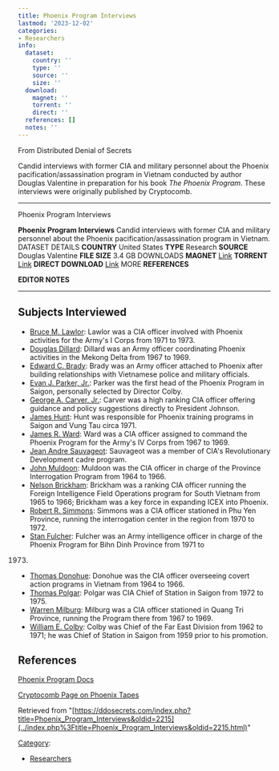```yaml
---
title: Phoenix Program Interviews
lastmod: '2023-12-02'
categories:
- Researchers
info:
  dataset:
    country: ''
    type: ''
    source: ''
    size: ''
  download:
    magnet: ''
    torrent: ''
    direct: ''
  references: []
  notes: ''
---
```




From Distributed Denial of Secrets

Candid interviews with former CIA and military personnel about the
Phoenix pacification/assassination program in Vietnam conducted by
author Douglas Valentine in preparation for his book *The Phoenix
Program*. These interviews were originally published by Cryptocomb.

---
Phoenix Program Interviews

**Phoenix Program Interviews**
Candid interviews with former CIA and military personnel about the Phoenix pacification/assassination program in Vietnam.
DATASET DETAILS
**COUNTRY** United States
**TYPE** Research
**SOURCE** Douglas Valentine
**FILE SIZE** 3.4 GB
DOWNLOADS
**MAGNET** [Link](magnet:?xt=urn:btih:3a042c5f28a405219e7b12b8fc2d10985d88dba2&tr=udp://tracker.leechers-paradise.org:6969&tr=udp://zer0day.ch:1337&tr=udp://open.demonii.com:1337&tr=udp://tracker.coppersurfer.tk:6969&tr=udp://exodus.desync.com:6969)
**TORRENT** [Link](../images/c/c7/Phoenix_Program_interviews.torrent)
**DIRECT DOWNLOAD** [Link](https://data.ddosecrets.com/Phoenix%20Program%20interviews/)
MORE
**REFERENCES**

**EDITOR NOTES**

---

## Subjects Interviewed

- [Bruce M.
Lawlor](https://archive.org/details/phoenix-lawlor): Lawlor was a CIA officer involved with Phoenix
activities for the Army's I Corps from 1971 to 1973.
- [Douglas
Dillard](https://archive.org/details/phoenix-dillard): Dillard was an Army officer coordinating
Phoenix activities in the Mekong Delta from 1967 to 1969.
- [Edward C.
Brady](https://archive.org/details/phoenix-brady): Brady was an Army officer attached to Phoenix after
building relationships with Vietnamese police and military
officials.
- [Evan J. Parker,
Jr.](https://archive.org/details/phoenix-parker): Parker was the first head of the Phoenix Program in
Saigon, personally selected by Director Colby.
- [George A. Carver,
Jr.](https://archive.org/details/phoenix-carver): Carver was a high ranking CIA officer offering
guidance and policy suggestions directly to President Johnson.
- [James Hunt](https://archive.org/details/phoenix-hunt): Hunt was responsible for Phoenix training
programs in Saigon and Vung Tau circa 1971.
- [James R. Ward](https://archive.org/details/phoenix-ward): Ward was a CIA officer assigned to command
the Phoenix Program for the Army's IV Corps from 1967 to 1969.
- [Jean Andre
Sauvageot](https://archive.org/details/phoenix-sauvageot): Sauvageot was a member of CIA's
Revolutionary Development cadre program.
- [John
Muldoon](https://archive.org/details/phoenix-muldoon): Muldoon was the CIA officer in charge of the
Province Interrogation Program from 1964 to 1966.
- [Nelson
Brickham](https://archive.org/details/phoenix-brickham): Brickham was a ranking CIA officer running
the Foreign Intelligence Field Operations program for South Vietnam
from 1965 to 1966; Brickham was a key force in expanding ICEX into
Phoenix.
- [Robert R.
Simmons](https://archive.org/details/phoenix-simmons): Simmons was a CIA officer stationed in Phu
Yen Province, running the interrogation center in the region from
1970 to 1972.
- [Stan
Fulcher](https://archive.org/details/phoenix-fulcher): Fulcher was an Army intelligence officer in
charge of the Phoenix Program for Bihn Dinh Province from 1971 to
1973.
- [Thomas
Donohue](https://archive.org/details/phoenix-donohue): Donohue was the CIA officer overseeing covert
action programs in Vietnam from 1964 to 1966.
- [Thomas
Polgar](https://archive.org/details/phoenix-polgar): Polgar was CIA Chief of Station in Saigon from 1972
to 1975.
- [Warren
Milburg](https://archive.org/details/phoenix-milberg): Milburg was a CIA officer stationed in Quang
Tri Province, running the Program there from 1967 to 1969.
- [William E.
Colby](https://archive.org/details/phoenix-colby): Colby was Chief of the Far East Division from 1962
to 1971; he was Chief of Station in Saigon from 1959 prior to his
promotion.

## References

[Phoenix Program
Docs](https://archive.org/details/cia-phoenix)

[Cryptocomb Page on Phoenix
Tapes](http://www.cryptocomb.org/Phoenix%20Tapes.html)

Retrieved from
"[https://ddosecrets.com/index.php?title=Phoenix_Program_Interviews&oldid=2215](../index.php%3Ftitle=Phoenix_Program_Interviews&oldid=2215.html)"

[Category](./Special:Categories.html "Special:Categories"):

- [Researchers](./Category:Researchers.html "Category:Researchers")

